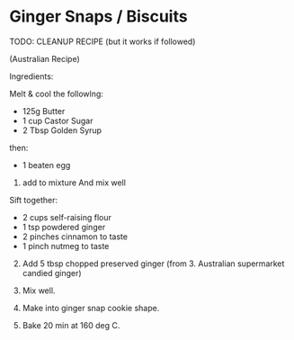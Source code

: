 # Ginger Snaps / Biscuits

TODO: CLEANUP RECIPE (but it works if followed)

(Australian Recipe)

Ingredients: 

Melt & cool the followlng: 
* 125g Butter 
* 1 cup Castor Sugar 
* 2 Tbsp Golden Syrup 


then:
* 1 beaten egg  

1. add to mixture
And mix well 

Sift together: 
* 2 cups self-raising flour 
* 1 tsp powdered ginger 
* 2 pinches cinnamon to taste
* 1 pinch nutmeg to taste 

2. Add 5 tbsp chopped preserved ginger (from 3. Australian supermarket candied ginger) 
4. Mix well. 
5. Make into ginger snap cookie shape. 

6. Bake 20 min at 160 deg C. 
